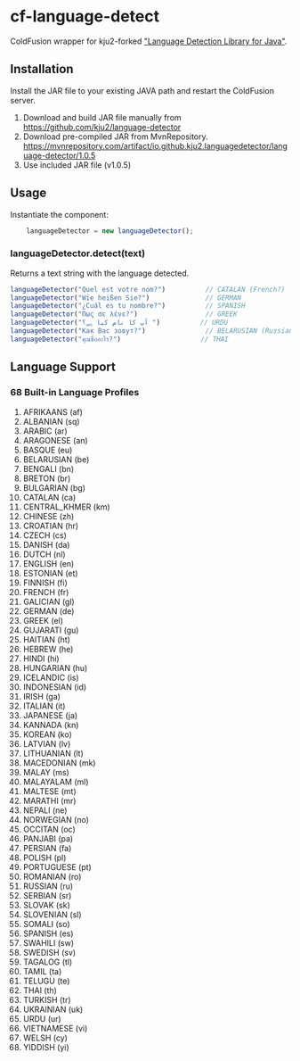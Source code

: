 # cf-language-detect
ColdFusion wrapper for kju2-forked ["Language Detection Library for Java"](https://github.com/kju2/language-detector).

## Installation

Install the JAR file to your existing JAVA path and restart the ColdFusion server.

1. Download and build JAR file manually from https://github.com/kju2/language-detector
2. Download pre-compiled JAR from MvnRepository. https://mvnrepository.com/artifact/io.github.kju2.languagedetector/language-detector/1.0.5
3. Use included JAR file (v1.0.5)

## Usage

Instantiate the component:

```js
    languageDetector = new languageDetector();
```
### languageDetector.detect(text)

Returns a text string with the language detected.

```js
languageDetector("Quel est votre nom?")          // CATALAN (French?)
languageDetector("Wie heißen Sie?")              // GERMAN
languageDetector("¿Cuál es tu nombre?")          // SPANISH
languageDetector("Πως σε λένε?")                 // GREEK    
languageDetector("آپ کا نام کیا ہے؟ ")          // URDU
languageDetector("Как Вас зовут?")               // BELARUSIAN (Russian)
languageDetector("คุณชื่ออะไร?")                    // THAI
```

## Language Support

### 68 Built-in Language Profiles

1. AFRIKAANS (af)
2. ALBANIAN (sq)
3. ARABIC (ar)
4. ARAGONESE (an)
5. BASQUE (eu)
6. BELARUSIAN (be)
7. BENGALI (bn)
8. BRETON (br)
9. BULGARIAN (bg)
10. CATALAN (ca)
11. CENTRAL_KHMER (km)
12. CHINESE (zh)
13. CROATIAN (hr)
14. CZECH (cs)
15. DANISH (da)
16. DUTCH (nl)
17. ENGLISH (en)
18. ESTONIAN (et)
19. FINNISH (fi)
20. FRENCH (fr)
21. GALICIAN (gl)
22. GERMAN (de)
23. GREEK (el)
24. GUJARATI (gu)
25. HAITIAN (ht)
26. HEBREW (he)
27. HINDI (hi)
28. HUNGARIAN (hu)
29. ICELANDIC (is)
30. INDONESIAN (id)
31. IRISH (ga)
32. ITALIAN (it)
33. JAPANESE (ja)
34. KANNADA (kn)
35. KOREAN (ko)
36. LATVIAN (lv)
37. LITHUANIAN (lt)
38. MACEDONIAN (mk)
39. MALAY (ms)
40. MALAYALAM (ml)
41. MALTESE (mt)
42. MARATHI (mr)
43. NEPALI (ne)
44. NORWEGIAN (no)
45. OCCITAN (oc)
46. PANJABI (pa)
47. PERSIAN (fa)
48. POLISH (pl)
49. PORTUGUESE (pt)
50. ROMANIAN (ro)
51. RUSSIAN (ru)
52. SERBIAN (sr)
53. SLOVAK (sk)
54. SLOVENIAN (sl)
55. SOMALI (so)
56. SPANISH (es)
57. SWAHILI (sw)
58. SWEDISH (sv)
59. TAGALOG (tl)
60. TAMIL (ta)
61. TELUGU (te)
62. THAI (th)
63. TURKISH (tr)
64. UKRAINIAN (uk)
65. URDU (ur)
66. VIETNAMESE (vi)
67. WELSH (cy)
68. YIDDISH (yi) 
